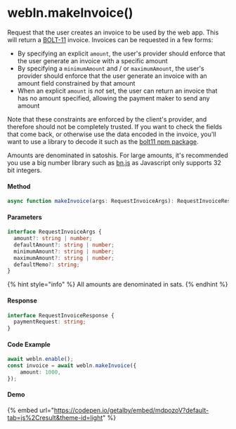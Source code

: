 # webln.makeInvoice()

Request that the user creates an invoice to be used by the web app. This will return a [BOLT-11](https://github.com/lightningnetwork/lightning-rfc/blob/master/11-payment-encoding.md) invoice. Invoices can be requested in a few forms:

* By specifying an explicit `amount`, the user's provider should enforce that the user generate an invoice with a specific amount
* By specifying a `minimumAmount` and / or `maximumAmount`, the user's provider should enforce that the user generate an invoice with an amount field constrained by that amount
* When an explicit `amount` is _not_ set, the user can return an invoice that has no amount specified, allowing the payment maker to send any amount

Note that these constraints are enforced by the client's provider, and therefore should not be completely trusted. If you want to check the fields that come back, or otherwise use the data encoded in the invoice, you'll want to use a library to decode it such as the [bolt11 npm package](https://www.npmjs.com/package/bolt11).

Amounts are denominated in satoshis. For large amounts, it's recommended you use a big number library such as [bn.js](https://www.npmjs.com/package/bn.js) as Javascript only supports 32 bit integers.

#### Method

```typescript
async function makeInvoice(args: RequestInvoiceArgs): RequestInvoiceResponse;
```

#### Parameters

```typescript
interface RequestInvoiceArgs {
  amount?: string | number;
  defaultAmount?: string | number;
  minimumAmount?: string | number;
  maximumAmount?: string | number;
  defaultMemo?: string;
}
```

{% hint style="info" %}
All amounts are denominated in sats.
{% endhint %}

#### Response

```typescript
interface RequestInvoiceResponse {
  paymentRequest: string;
}
```

#### Code Example

```typescript
await webln.enable();
const invoice = await webln.makeInvoice({ 
    amount: 1000,
});
```

#### Demo

{% embed url="https://codepen.io/getalby/embed/mdpozoV?default-tab=js%2Cresult&theme-id=light" %}
